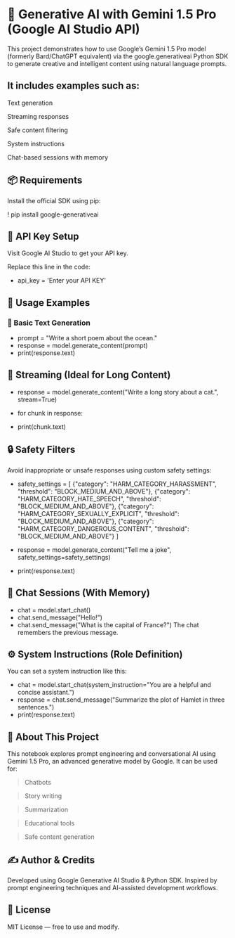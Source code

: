 # 🤖 Generative AI with Gemini 1.5 Pro (Google AI Studio API)
This project demonstrates how to use Google’s Gemini 1.5 Pro model (formerly Bard/ChatGPT equivalent) via the google.generativeai Python SDK to generate creative and intelligent content using natural language prompts.

## It includes examples such as:

Text generation

Streaming responses

Safe content filtering

System instructions

Chat-based sessions with memory

## 📦 Requirements
Install the official SDK using pip:

! pip install google-generativeai
## 🔑 API Key Setup
Visit Google AI Studio to get your API key.

Replace this line in the code:

* api_key = 'Enter your API KEY'

## 🚀 Usage Examples
### 📜 Basic Text Generation

* prompt = "Write a short poem about the ocean."
* response = model.generate_content(prompt)
* print(response.text)

## 🔁 Streaming (Ideal for Long Content)

* response = model.generate_content("Write a long story about a cat.", stream=True)

* for chunk in response:
*    print(chunk.text)

## 🔒 Safety Filters
Avoid inappropriate or unsafe responses using custom safety settings:

* safety_settings = [
  {"category": "HARM_CATEGORY_HARASSMENT", "threshold": "BLOCK_MEDIUM_AND_ABOVE"},
  {"category": "HARM_CATEGORY_HATE_SPEECH", "threshold": "BLOCK_MEDIUM_AND_ABOVE"},
  {"category": "HARM_CATEGORY_SEXUALLY_EXPLICIT", "threshold": "BLOCK_MEDIUM_AND_ABOVE"},
  {"category": "HARM_CATEGORY_DANGEROUS_CONTENT", "threshold": "BLOCK_MEDIUM_AND_ABOVE"}
]

* response = model.generate_content("Tell me a joke", safety_settings=safety_settings)
* print(response.text)
## 💬 Chat Sessions (With Memory)

* chat = model.start_chat()
* chat.send_message("Hello!")
* chat.send_message("What is the capital of France?")
The chat remembers the previous message.

## ⚙️ System Instructions (Role Definition)
You can set a system instruction like this:

* chat = model.start_chat(system_instruction="You are a helpful and concise assistant.")
* response = chat.send_message("Summarize the plot of Hamlet in three sentences.")
* print(response.text)

## 🧠 About This Project
This notebook explores prompt engineering and conversational AI using Gemini 1.5 Pro, an advanced generative model by Google. It can be used for:

> Chatbots

> Story writing

> Summarization

> Educational tools

> Safe content generation

## ✍️ Author & Credits
Developed using Google Generative AI Studio & Python SDK.
Inspired by prompt engineering techniques and AI-assisted development workflows.

## 📜 License
MIT License — free to use and modify.
